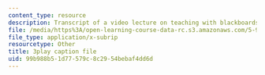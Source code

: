```yaml
---
content_type: resource
description: Transcript of a video lecture on teaching with blackboards and slides.
file: /media/https%3A/open-learning-course-data-rc.s3.amazonaws.com/5-95j-teaching-college-level-science-and-engineering-spring-2009/99b988b51d77579c8c2954bebaf4dd6d_QcRteDU9Eco.vtt
file_type: application/x-subrip
resourcetype: Other
title: 3play caption file
uid: 99b988b5-1d77-579c-8c29-54bebaf4dd6d
---
```

